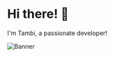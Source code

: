 # Hi there! 👋  
I'm Tambi, a passionate developer!  

![Banner](https://img.itch.zone/aW1nLzc1ODk0ODMuZ2lm/original/3NwpQG.gif)  

